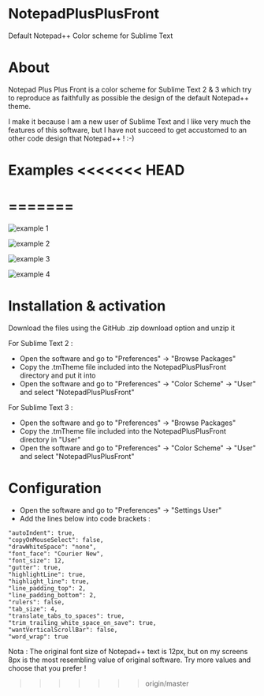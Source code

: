 # NotepadPlusPlusFront
Default Notepad++ Color scheme for Sublime Text

About
=====

Notepad Plus Plus Front is a color scheme for Sublime Text 2 & 3 which try to reproduce as faithfully as possible the design of the default Notepad++ theme.

I make it because I am a new user of Sublime Text and I like very much the features of this software, but I have not succeed to get accustomed to an other code design that Notepad++ ! :-)


Examples
<<<<<<< HEAD
=====
=======
=====

![example 1](https://github.com/davidrichart/NotepadPlusPlusFront/master/examples/example-1.png)

![example 2](https://github.com/davidrichart/NotepadPlusPlusFront/master/examples/example-2.png)

![example 3](https://github.com/davidrichart/NotepadPlusPlusFront/master/examples/example-3.png)

![example 4](https://github.com/davidrichart/NotepadPlusPlusFront/master/examples/example-4.png)


Installation & activation
====

Download the files using the GitHub .zip download option and unzip it

For Sublime Text 2 : 
- Open the software and go to "Preferences" -> "Browse Packages"
- Copy the .tmTheme file included into the NotepadPlusPlusFront directory and put it into 
- Open the software and go to "Preferences" -> "Color Scheme" -> "User" and select "NotepadPlusPlusFront"

For Sublime Text 3 : 
- Open the software and go to "Preferences" -> "Browse Packages"
- Copy the .tmTheme file included into the NotepadPlusPlusFront directory in "User"
- Open the software and go to "Preferences" -> "Color Scheme" -> "User" and select "NotepadPlusPlusFront"


Configuration
====

- Open the software and go to "Preferences" -> "Settings User"
- Add the lines below into code brackets :

```
"autoIndent": true,
"copyOnMouseSelect": false,
"drawWhiteSpace": "none",
"font_face": "Courier New",
"font_size": 12,
"gutter": true,
"highlightLine": true,
"highlight_line": true,
"line_padding_top": 2,
"line_padding_bottom": 2,
"rulers": false,
"tab_size": 4,
"translate_tabs_to_spaces": true,
"trim_trailing_white_space_on_save": true,
"wantVerticalScrollBar": false,
"word_wrap": true
```

Nota : The original font size of Notepad++ text is 12px, but on my screens 8px is the most resembling value of original software. Try more values and choose that you prefer ! 

>>>>>>> origin/master
